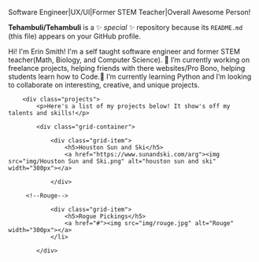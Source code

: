 Software Engineer|UX/UI|Former STEM Teacher|Overall Awesome Person!


**Tehambuli/Tehambuli** is a ✨ _special_ ✨ repository because its `README.md` (this file) appears on your GitHub profile.

Hi! I'm Erin Smith! I'm a self taught software engineer and former STEM teacher(Math, Biology, and Computer Science).
🔭 I’m currently working on freelance projects, helping friends with there websites/Pro Bono, helping students learn
how to Code.🌱 I’m currently learning Python and I’m looking to collaborate on interesting, creative, and unique projects.



   <!--projects-->
        <div class="projects">
            <p>Here's a list of my projects below! It show's off my talents and skills!</p>

            <div class="grid-container">

                <div class="grid-item">
                    <h5>Houston Sun and Ski</h5>
                    <a href="https://www.sunandski.com/arg"><img src="img/Houston Sun and Ski.png" alt="houston sun and ski" width="300px"></a>

                </div>

         <!--Rouge-->

                <div class="grid-item">
                    <h5>Rogue Pickings</h5>
                    <a href="#"><img src="img/rouge.jpg" alt="Rouge" width="300px"></a>
                </li>

            </div>
